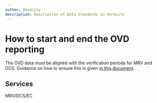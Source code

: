 ```yaml
---
author: Veracity
description: Description of Data Standards in Veracity
---
```


# How to start and end the OVD reporting
The OVD data must be aligned with the verification periods for MRV and DCS. Guidance on how to ensure this is given [in this document](http://standard.no/).

## Services
MRV/DCS/EC
